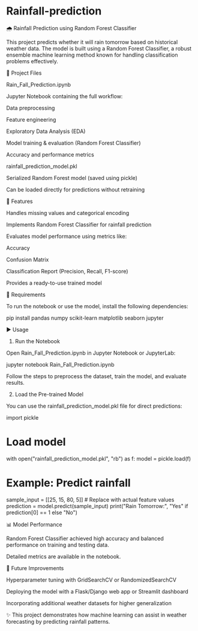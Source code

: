# Rainfall-prediction

🌧️ Rainfall Prediction using Random Forest Classifier

This project predicts whether it will rain tomorrow based on historical weather data.
The model is built using a Random Forest Classifier, a robust ensemble machine learning method known for handling classification problems effectively.

📂 Project Files

Rain_Fall_Prediction.ipynb

Jupyter Notebook containing the full workflow:

Data preprocessing

Feature engineering

Exploratory Data Analysis (EDA)

Model training & evaluation (Random Forest Classifier)

Accuracy and performance metrics

rainfall_prediction_model.pkl

Serialized Random Forest model (saved using pickle)

Can be loaded directly for predictions without retraining

🚀 Features

Handles missing values and categorical encoding

Implements Random Forest Classifier for rainfall prediction

Evaluates model performance using metrics like:

Accuracy

Confusion Matrix

Classification Report (Precision, Recall, F1-score)

Provides a ready-to-use trained model

🔧 Requirements

To run the notebook or use the model, install the following dependencies:

pip install pandas numpy scikit-learn matplotlib seaborn jupyter

▶️ Usage
1. Run the Notebook

Open Rain_Fall_Prediction.ipynb in Jupyter Notebook or JupyterLab:

jupyter notebook Rain_Fall_Prediction.ipynb


Follow the steps to preprocess the dataset, train the model, and evaluate results.

2. Load the Pre-trained Model

You can use the rainfall_prediction_model.pkl file for direct predictions:

import pickle

# Load model
with open("rainfall_prediction_model.pkl", "rb") as f:
    model = pickle.load(f)

# Example: Predict rainfall
sample_input = [[25, 15, 80, 5]]  # Replace with actual feature values
prediction = model.predict(sample_input)
print("Rain Tomorrow:", "Yes" if prediction[0] == 1 else "No")

📊 Model Performance

Random Forest Classifier achieved high accuracy and balanced performance on training and testing data.

Detailed metrics are available in the notebook.

📌 Future Improvements

Hyperparameter tuning with GridSearchCV or RandomizedSearchCV

Deploying the model with a Flask/Django web app or Streamlit dashboard

Incorporating additional weather datasets for higher generalization

✨ This project demonstrates how machine learning can assist in weather forecasting by predicting rainfall patterns.

